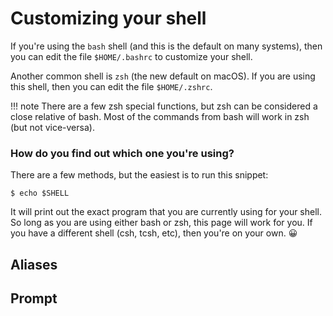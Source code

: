 # Customizing your shell

If you're using the `bash` shell (and this is the default on many systems), 
then you can edit the file `$HOME/.bashrc` to customize your shell.

Another common shell is `zsh` (the new default on macOS). If you are using this shell,
then you can edit the file `$HOME/.zshrc`.

!!! note
    There are a few zsh special functions, but zsh can be considered a close relative of bash. 
    Most of the commands from bash will work in zsh (but not vice-versa).

### How do you find out which one you're using?

There are a few methods, but the easiest is to run this snippet:

    $ echo $SHELL

It will print out the exact program that you are currently using for your shell. So long as you are
using either bash or zsh, this page will work for you. If you have a different shell (csh, tcsh, etc),
then you're on your own. 😀

## Aliases

## Prompt


